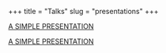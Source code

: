 +++
title = "Talks"
slug = "presentations"
+++

[A SIMPLE PRESENTATION](/presentations/apresent/index.html)

[A SIMPLE PRESENTATION](/presentations/precision/index.html)
